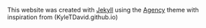 This website was created with [Jekyll](http://jekyllrb.com/) using the [Agency](http://jekyllthemes.org/themes/agency) theme with inspiration from (KyleTDavid.github.io)

